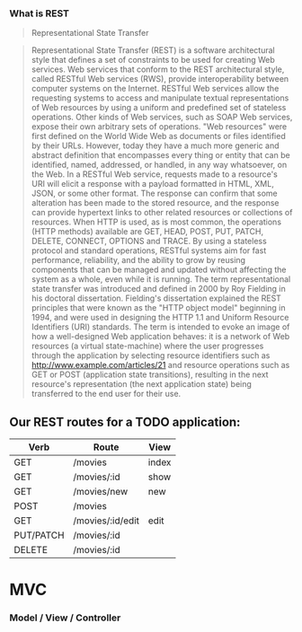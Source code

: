 ### What is REST

> Representational State Transfer

>Representational State Transfer (REST) is a software architectural style that defines a set of constraints to be used for creating Web services. Web services that conform to the REST architectural style, called RESTful Web services (RWS), provide interoperability between computer systems on the Internet. RESTful Web services allow the requesting systems to access and manipulate textual representations of Web resources by using a uniform and predefined set of stateless operations. Other kinds of Web services, such as SOAP Web services, expose their own arbitrary sets of operations.
> "Web resources" were first defined on the World Wide Web as documents or files identified by their URLs. However, today they have a much more generic and abstract definition that encompasses every thing or entity that can be identified, named, addressed, or handled, in any way whatsoever, on the Web. In a RESTful Web service, requests made to a resource's URI will elicit a response with a payload formatted in HTML, XML, JSON, or some other format. The response can confirm that some alteration has been made to the stored resource, and the response can provide hypertext links to other related resources or collections of resources. When HTTP is used, as is most common, the operations (HTTP methods) available are GET, HEAD, POST, PUT, PATCH, DELETE, CONNECT, OPTIONS and TRACE.
> By using a stateless protocol and standard operations, RESTful systems aim for fast performance, reliability, and the ability to grow by reusing components that can be managed and updated without affecting the system as a whole, even while it is running.
> The term representational state transfer was introduced and defined in 2000 by Roy Fielding in his doctoral dissertation. Fielding's dissertation explained the REST principles that were known as the "HTTP object model" beginning in 1994, and were used in designing the HTTP 1.1 and Uniform Resource Identifiers (URI) standards. The term is intended to evoke an image of how a well-designed Web application behaves: it is a network of Web resources (a virtual state-machine) where the user progresses through the application by selecting resource identifiers such as http://www.example.com/articles/21 and resource operations such as GET or POST (application state transitions), resulting in the next resource's representation (the next application state) being transferred to the end user for their use.

## Our REST routes for a TODO application:

| Verb | Route| View|
|------|------|-------|
| GET | /movies | index |  #Get all the movies
| GET | /movies/:id | show|  #Get 1 movie   '/movies/5'
| GET | /movies/new | new | #Get the form to make a movie
| POST | /movies |  | #Create a movie
| GET | /movies/:id/edit | edit | #Get a form to edit 1 movie
| PUT/PATCH | /movies/:id |  | #update 1 movie 
| DELETE | /movies/:id |  | #delete 1 movie


# MVC
###  Model / View / Controller